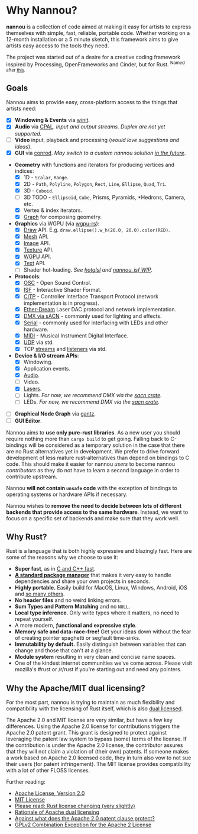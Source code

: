 # Why Nannou?

**nannou** is a collection of code aimed at making it easy for artists to
express themselves with simple, fast, reliable, portable code.  Whether working
on a 12-month installation or a 5 minute sketch, this framework aims to give
artists easy access to the tools they need.

The project was started out of a desire for a creative coding framework inspired
by Processing, OpenFrameworks and Cinder, but for Rust. <sup>Named after
[this](https://www.youtube.com/watch?v=A-Pkx37kYf4).</sup>

## Goals

Nannou aims to provide easy, cross-platform access to the things that artists
need:

- [x] **Windowing & Events** via [winit](https://crates.io/crates/winit).
- [x] **Audio** via [CPAL](https://crates.io/crates/cpal). *Input and
  output streams. Duplex are not yet supported.*
- [ ] **Video** input, playback and processing (*would love suggestions and
  ideas*).
- [x] **GUI** via [conrod](https://crates.io/crates/conrod). *May switch to a
  custom nannou solution [in the
  future](https://github.com/nannou-org/nannou/issues/383)*.
- **Geometry** with functions and iterators for producing vertices and indices:
  - [x] 1D - `Scalar`, `Range`.
  - [x] 2D - `Path`, `Polyline`, `Polygon`, `Rect`, `Line`, `Ellipse`, `Quad`,
    `Tri`.
  - [x] 3D - `Cuboid`.
  - [ ] 3D TODO - `Ellipsoid`, `Cube`, Prisms, Pyramids, *Hedrons, Camera, etc.
  - [x] Vertex & index iterators.
  - [x] [Graph](https://docs.rs/nannou/latest/nannou/geom/graph/index.html) for
    composing geometry.
- **Graphics** via WGPU (via [wgpu-rs](https://github.com/gfx-rs/wgpu-rs)):
  - [x] [Draw](https://docs.rs/nannou/latest/nannou/draw/index.html) API. E.g.
    `draw.ellipse().w_h(20.0, 20.0).color(RED)`.
  - [x] [Mesh](https://docs.rs/nannou/latest/nannou/mesh/index.html) API.
  - [x] [Image](https://docs.rs/nannou/latest/nannou/image/index.html) API.
  - [x] [Texture](https://docs.rs/nannou/latest/nannou/wgpu/struct.Texture.html) API.
  - [x] [WGPU](https://docs.rs/nannou/latest/nannou/wgpu/index.html) API.
  - [x] [Text](https://docs.rs/nannou/latest/nannou/text/index.html) API.
  - [ ] Shader hot-loading. *See
    [hotglsl](https://github.com/nannou-org/hotglsl) and [nannou_isf
    WIP](https://github.com/nannou-org/nannou/tree/master/nannou_isf)*.
- **Protocols**:
  - [x] [OSC](https://docs.rs/nannou_osc) - Open Sound
    Control.
  - [x] [ISF](https://github.com/nannou-org/isf) - Interactive Shader Format.
  - [x] [CITP](https://github.com/nannou-org/citp) - Controller Interface
    Transport Protocol (network implementation is in progress).
  - [x] [Ether-Dream](https://github.com/nannou-org/ether-dream) Laser DAC
    protocol and network implementation.
  - [x] [DMX via sACN](https://github.com/lschmierer/sacn) - commonly used for
    lighting and effects.
  - [x] [Serial](https://crates.io/crates/serial) - commonly used for
    interfacing with LEDs and other hardware.
  - [x] [MIDI](https://crates.io/crates/midir) - Musical Instrument Digital
    Interface.
  - [x] [UDP](https://doc.rust-lang.org/std/net/struct.UdpSocket.html) via
    std.
  - [x] TCP
    [streams](https://doc.rust-lang.org/std/net/struct.TcpStream.html) and
    [listeners](https://doc.rust-lang.org/std/net/struct.TcpListener.html)
    via std.
- **Device & I/O stream APIs**:
  - [x] Windowing.
  - [x] Application events.
  - [x] [Audio](https://docs.rs/nannou/latest/nannou/app/struct.Audio.html).
  - [ ] Video.
  - [x] [Lasers](https://github.com/nannou-org/nannou/tree/master/nannou_laser).
  - [ ] Lights. *For now, we recommend DMX via the [sacn crate](https://docs.rs/sacn/0.4.4/sacn/).*
  - [ ] LEDs. *For now, we recommend DMX via the [sacn crate](https://docs.rs/sacn/0.4.4/sacn/).*
- [ ] **Graphical Node Graph** via [gantz](https://github.com/nannou-org/gantz).
- [ ] **GUI Editor**.

Nannou aims to **use only pure-rust libraries**. As a new user you should
require nothing more than `cargo build` to get going. Falling back to C-bindings
will be considered as a temporary solution in the case that there are no Rust
alternatives yet in development. We prefer to drive forward development of less
mature rust-alternatives than depend on bindings to C code. This should make it
easier for nannou *users* to become nannou *contributors* as they do not have to
learn a second language in order to contribute upstream.

Nannou **will not contain `unsafe` code** with the exception of bindings to
operating systems or hardware APIs if necessary.

Nannou wishes to **remove the need to decide between lots of different backends
that provide access to the same hardware**. Instead, we want to focus on a
specific set of backends and make sure that they work well.

## Why Rust?

Rust is a language that is both highly expressive and blazingly fast. Here are
some of the reasons why we choose to use it:

- **Super fast**, as in [C and
  C++ fast](https://benchmarksgame-team.pages.debian.net/benchmarksgame/fastest/rust-gpp.html).
- [**A standard package manager**](https://crates.io/) that makes it very
  easy to handle dependencies and share your own projects in seconds.
- **Highly portable.** Easily build for MacOS, Linux, Windows, Android, iOS and
  [so many others](https://forge.rust-lang.org/platform-support.html).
- **No header files** and no weird linking errors.
- **Sum Types and Pattern Matching** and no `NULL`.
- **Local type inference**. Only write types where it matters, no need to repeat
  yourself.
- A more modern, **ƒunctional and expressive style**.
- **Memory safe and data-race-free!** Get your ideas down without the fear of
  creating pointer spaghetti or segfault time-sinks.
- **Immutability by default.** Easily distinguish between variables that can
  change and those that can't at a glance.
- **Module system** resulting in very clean and concise name spaces.
- One of the kindest internet communities we've come across. Please visit
  mozilla's #rust or /r/rust if you're starting out and need any pointers.

## Why the Apache/MIT dual licensing?

For the most part, nannou is trying to maintain as much flexibility and compatibility
with the licensing of Rust itself, which is also [dual licensed](https://www.rust-lang.org/policies/licenses).

The Apache 2.0 and MIT license are very similar, but have a few key differences.
Using the Apache 2.0 license for contributions triggers the Apache 2.0 patent grant.
This grant is designed to protect against leveraging the patent law system to bypass
(some) terms of the license. If the contribution is under the Apache 2.0 license, the
contributor assures that they will not claim a violation of (their own) patents. If
someone makes a work based on Apache 2.0 licensed code, they in turn also vow to
not sue their users (for patent infringement).
The MIT license provides compatibility with a lot of other FLOSS licenses.

Further reading:

* [Apache License, Version 2.0](https://opensource.org/licenses/Apache-2.0)
* [MIT License](https://opensource.org/licenses/MIT)
* [Please read: Rust license changing (very slightly)](https://mail.mozilla.org/pipermail/rust-dev/2012-November/002664.html)
* [Rationale of Apache dual licensing](https://internals.rust-lang.org/t/rationale-of-apache-dual-licensing/8952)
* [Against what does the Apache 2.0 patent clause protect?](https://opensource.stackexchange.com/questions/1881/against-what-does-the-apache-2-0-patent-clause-protect)
* [GPLv2 Combination Exception for the Apache 2 License](https://blog.gerv.net/2016/09/gplv2-combination-exception-for-the-apache-2-license/)
